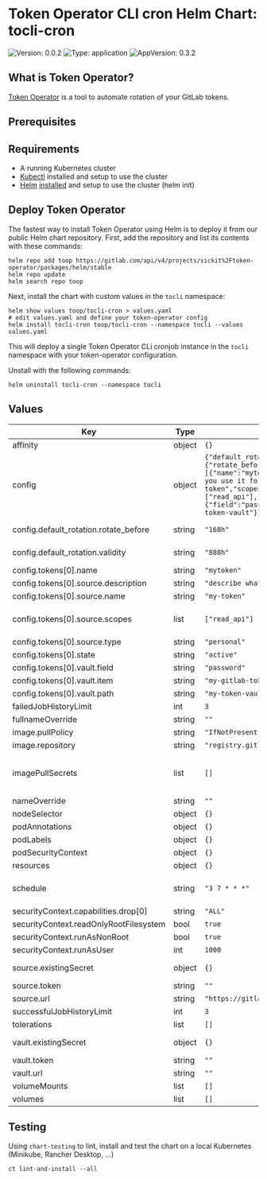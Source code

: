 # Token Operator CLI cron Helm Chart: tocli-cron

![Version: 0.0.2](https://img.shields.io/badge/Version-0.0.2-informational?style=flat-square) ![Type: application](https://img.shields.io/badge/Type-application-informational?style=flat-square) ![AppVersion: 0.3.2](https://img.shields.io/badge/AppVersion-0.3.2-informational?style=flat-square)

## What is Token Operator?

[Token Operator](https://gitlab.com/sickit/token-operator) is a tool to automate rotation of your GitLab tokens.

## Prerequisites

## Requirements

- A running Kubernetes cluster
- [Kubectl](https://kubernetes.io/docs/tasks/tools/install-kubectl/) installed and setup to use the cluster
- [Helm](https://helm.sh/) [installed](https://github.com/helm/helm#install) and setup to use the cluster (helm init)

## Deploy Token Operator

The fastest way to install Token Operator using Helm is to deploy it from our public Helm chart repository.
First, add the repository and list its contents with these commands:

```console
helm repo add toop https://gitlab.com/api/v4/projects/sickit%2Ftoken-operator/packages/helm/stable
helm repo update
helm search repo toop
```

Next, install the chart with custom values in the `tocli` namespace:

```console
helm show values toop/tocli-cron > values.yaml
# edit values.yaml and define your token-operator config
helm install tocli-cron toop/tocli-cron --namespace tocli --values values.yaml
```

This will deploy a single Token Operator CLi cronjob instance in the `tocli` namespace with your token-operator configuration.

Unstall with the following commands:

```console
helm uninstall tocli-cron --namespace tocli
```

## Values

| Key | Type | Default | Description |
|-----|------|---------|-------------|
| affinity | object | `{}` |  |
| config | object | `{"default_rotation":{"rotate_before":"168h","validity":"888h"},"tokens":[{"name":"mytoken","source":{"description":"describe what you use it for or where you use it","name":"my-token","scopes":["read_api"],"type":"personal"},"state":"active","vault":{"field":"password","item":"my-gitlab-token","path":"my-token-vault"}}]}` | Token-operator configuration, see https://gitlab.com/sickit/token-operator/-/blob/main/pkg/toop/full-config.yaml |
| config.default_rotation.rotate_before | string | `"168h"` | Time in hours when to rotate a token before it expires. Default: 168h (= 1 week). Also supports minutes (m) and seconds (s). |
| config.default_rotation.validity | string | `"888h"` | GitLab token validity in hours when rotating a token. Default: 888h (= 5 weeks). Also supports minutes (m) and seconds (s). |
| config.tokens[0].name | string | `"mytoken"` | Token name, mentioned in logs. |
| config.tokens[0].source.description | string | `"describe what you use it for or where you use it"` | GitLab token description. |
| config.tokens[0].source.name | string | `"my-token"` | GitLab token name. |
| config.tokens[0].source.scopes | list | `["read_api"]` | GitLab token scopes, see https://docs.gitlab.com/user/profile/personal_access_tokens/#personal-access-token-scopes. |
| config.tokens[0].source.type | string | `"personal"` | GitLab token type: personal, project or group. |
| config.tokens[0].state | string | `"active"` | Token state: active, inactive or deleted. |
| config.tokens[0].vault.field | string | `"password"` | Vault item secret field. |
| config.tokens[0].vault.item | string | `"my-gitlab-token"` | Vault item name or ID. |
| config.tokens[0].vault.path | string | `"my-token-vault"` | Vault name/path. |
| failedJobHistoryLimit | int | `3` |  |
| fullnameOverride | string | `""` | This is to override the full name. |
| image.pullPolicy | string | `"IfNotPresent"` | This sets the pull policy for images. |
| image.repository | string | `"registry.gitlab.com/sickit/token-operator"` |  |
| imagePullSecrets | list | `[]` | This is for the secrets for pulling an image from a private repository. More information can be found here: https://kubernetes.io/docs/tasks/configure-pod-container/pull-image-private-registry/ |
| nameOverride | string | `""` | This is to override the chart name. |
| nodeSelector | object | `{}` |  |
| podAnnotations | object | `{}` |  |
| podLabels | object | `{}` |  |
| podSecurityContext | object | `{}` |  |
| resources | object | `{}` |  |
| schedule | string | `"3 7 * * *"` | Cronjob schedule, see https://kubernetes.io/docs/concepts/workloads/controllers/cron-jobs/#schedule-syntax example: daily at 7:03 |
| securityContext.capabilities.drop[0] | string | `"ALL"` |  |
| securityContext.readOnlyRootFilesystem | bool | `true` |  |
| securityContext.runAsNonRoot | bool | `true` |  |
| securityContext.runAsUser | int | `1000` |  |
| source.existingSecret | object | `{}` | Reference an existing Secret, managed for example with external-secrets. Recommended. |
| source.token | string | `""` | GitLab token with `api` access, plain text. Not recommended. |
| source.url | string | `"https://gitlab.com/api/v4"` | GitLab API URL. |
| successfulJobHistoryLimit | int | `3` |  |
| tolerations | list | `[]` |  |
| vault.existingSecret | object | `{}` | Reference an existing Secret, managed for example with external-secrets. Recommended. |
| vault.token | string | `""` | Vault token, plain text. Not recommended. |
| vault.url | string | `""` | Vault URL, required only for Hashicorp Vault. |
| volumeMounts | list | `[]` |  |
| volumes | list | `[]` |  |

## Testing

Using `chart-testing` to lint, install and test the chart on a local Kubernetes (Minikube, Rancher Desktop, ...)

```shell
ct lint-and-install --all
```
